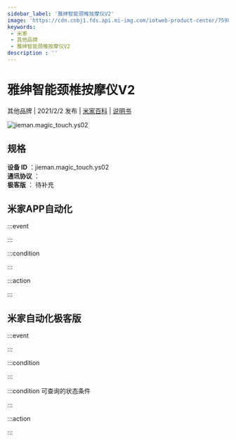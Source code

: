 ```yaml
---
sidebar_label: '雅绅智能颈椎按摩仪V2'
image: 'https://cdn.cnbj1.fds.api.mi-img.com/iotweb-product-center/75983dd6ebc098d26f3fd2fb0ee239bc_168透底.png?GalaxyAccessKeyId=AKVGLQWBOVIRQ3XLEW&Expires=9223372036854775807&Signature=9pQL6iKS40sO3XQpnl7fzA5pxhU='
keywords: 
 - 米家
 - 其他品牌
 - 雅绅智能颈椎按摩仪V2
description : ''
---
```

# 雅绅智能颈椎按摩仪V2

其他品牌 | 2021/2/2 发布 | [米家百科](https://home.mi.com/webapp/content/baike/product/index.html?model=jieman.magic_touch.ys02) | [说明书](https://home.mi.com/views/introduction.html?model=jieman.magic_touch.ys02&region=cn)

![jieman.magic_touch.ys02](https://cdn.cnbj1.fds.api.mi-img.com/iotweb-product-center/75983dd6ebc098d26f3fd2fb0ee239bc_168透底.png?GalaxyAccessKeyId=AKVGLQWBOVIRQ3XLEW&Expires=9223372036854775807&Signature=9pQL6iKS40sO3XQpnl7fzA5pxhU=)

## 规格  
> 
**设备 ID** ：jieman.magic_touch.ys02  
**通讯协议** ：  
**极客版**  ： 待补充 


## 米家APP自动化  

:::event  

:::

:::condition  

:::

:::action   

:::

## 米家自动化极客版  

:::event  

:::

:::condition  

:::

:::condition 可查询的状态条件  

:::

:::action  

:::

        
